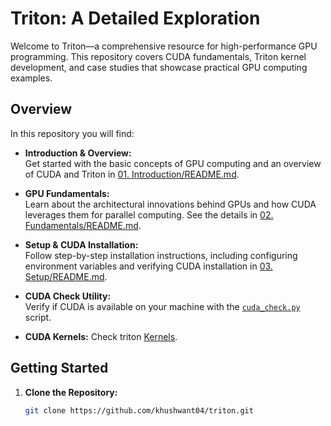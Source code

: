 # Triton: A Detailed Exploration

Welcome to Triton—a comprehensive resource for high-performance GPU programming. This repository covers CUDA fundamentals, Triton kernel development, and case studies that showcase practical GPU computing examples.

## Overview

In this repository you will find:
- **Introduction & Overview:**  
  Get started with the basic concepts of GPU computing and an overview of CUDA and Triton in [01. Introduction/README.md](01.%20Introduction/README.md).

- **GPU Fundamentals:**  
  Learn about the architectural innovations behind GPUs and how CUDA leverages them for parallel computing. See the details in [02. Fundamentals/README.md](02.%20Fundamentals/README.md).

- **Setup & CUDA Installation:**  
  Follow step-by-step installation instructions, including configuring environment variables and verifying CUDA installation in [03. Setup/README.md](03.%20Setup/README.md).

- **CUDA Check Utility:**  
  Verify if CUDA is available on your machine with the [`cuda_check.py`](cuda_check.py) script.

- **CUDA Kernels:**
  Check triton [Kernels](kernels).

## Getting Started

1. **Clone the Repository:**
   ```sh
   git clone https://github.com/khushwant04/triton.git
   ```